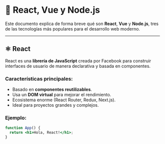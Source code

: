 # 🚀 React, Vue y Node.js

Este documento explica de forma breve qué son **React**, **Vue** y **Node.js**, tres de las tecnologías más populares para el desarrollo web moderno.

---

## ⚛️ React
React es una **librería de JavaScript** creada por Facebook para construir interfaces de usuario de manera declarativa y basada en componentes.

### Características principales:
- Basado en **componentes reutilizables**.
- Usa un **DOM virtual** para mejorar el rendimiento.
- Ecosistema enorme (React Router, Redux, Next.js).
- Ideal para proyectos grandes y complejos.

### Ejemplo:
```jsx
function App() {
  return <h1>Hola, React!</h1>;
}
